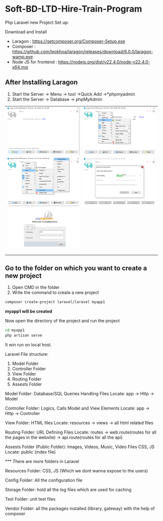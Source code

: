 # Soft-BD-LTD-Hire-Train-Program

Php Laravel new Project Set up:

Download and Install
- Laragon               : https://getcomposer.org/Composer-Setup.exe
- Composer              : https://github.com/leokhoa/laragon/releases/download/6.0.0/laragon-wamp.exe
- Node JS for frontend  : https://nodejs.org/dist/v22.4.0/node-v22.4.0-x64.msi

## After Installing Laragon 
1. Start the Server -> Menu -> tool ->Quick Add ->*phpmyadmin
2. Start the Server -> Database -> phpMyAdmin

<table>
    <tr>
        <td> <img src="./img/laragon_start_1.png" alt="Laragon1" /> </td>
        <td> <img src="./img/laragon_start_2.png" alt="Laragon2" /> </td>
    </tr>
    <tr>
        <td> <img src="./img/laragon_start_3.png" alt="Laragon1" /> </td>
        <td> <img src="./img/laragon_start_4.png" alt="Laragon2" /> </td>
    </tr>
    <tr>
        <td> <img src="./img/phpmyadmin_log_in.png" alt="Laragon1" /> </td>
    </tr>

</table>



## Go to the folder on which you want to create a new project

1. Open CMD in the folder
2. Write the command to create a new project

```bash
composer create-project laravel/laravel myapp1
```

**myapp1 will be created**

Now open the directory of the project and run the project

```bash
cd myapp1
php artisan serve
```
It win run on local host.

Laravel File structure:
1. Model Folder
2. Controller Folder
3. View Folder
4. Routing Folder
5. Assests Folder

Model Folder:
Database/SQL Queries Handling Files
Locate: app -> Http -> Model


Controller Folder:
Logics, Calls Model and View Elements
Locate: app -> Http -> Controller

View Folder:
HTML files
Locate: resources -> views -> all html related files

Routing Folder:
URL Defining Files
Locate: routes -> web.route(routes for all the pages in the website)
               -> api.route(routes for all the api)

Assests Folder (Public Folder):
Images, Videos, Music, Video Files
CSS, JS
Locate: public (index file)


*** There are more folders in Laravel

Resources Folder:
CSS, JS (Which we dont wanna expose to the users)

Config Folder: 
All the configuration file

Storage Folder:
hold all the log files which are used for caching

Test Folder:
unit test files

Vendor Folder:
all the packages installed (library, gateway) with the help of composer





